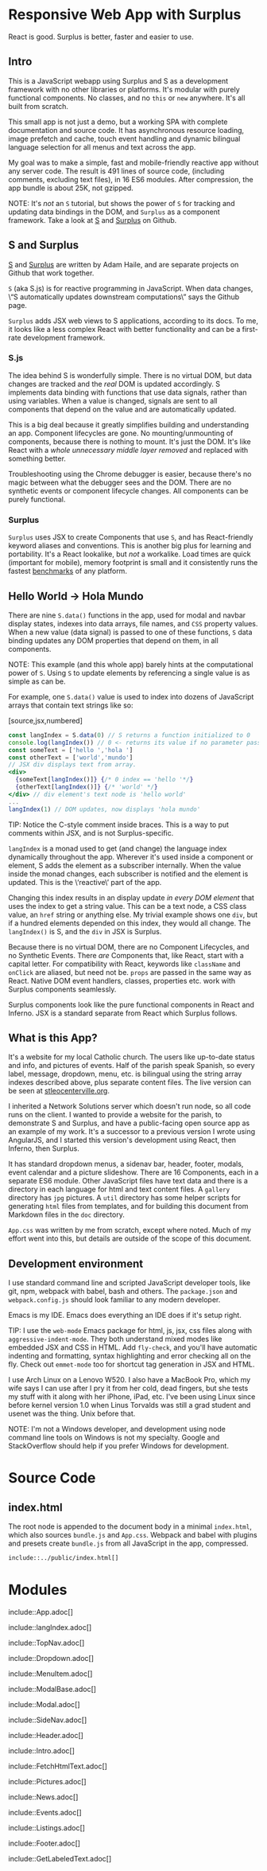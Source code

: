 
# Responsive Web App with Surplus
React is good. Surplus is better, faster and easier to use.

## Intro

This is a JavaScript webapp using Surplus and S as a development
framework with no other libraries or platforms. It's modular with
purely functional components. No classes, and no `this` or `new`
anywhere. It's all built from scratch.

This small app is not just a demo, but a working SPA with complete
documentation and source code. It has asynchronous resource loading,
image prefetch and cache, touch event handling and dynamic bilingual language
selection for all menus and text across the app.

My goal was to make a simple, fast and mobile-friendly reactive app
without any server code. The result is 491 lines of source code,
(including comments, excluding text files), in 16 ES6 modules. After
compression, the app bundle is about 25K, not gzipped.

NOTE: It's *not* an `S` tutorial, but shows the power of `S` for tracking
and updating data bindings in the DOM, and `Surplus` as a component
framework. Take a look at [S](https://github.com/adamhaile/S) and
[Surplus](https://github.com/adamhaile/surplus) on Github.

## S and Surplus

[S](https://github.com/adamhaile/S) and
[Surplus](https://github.com/adamhaile/surplus) are written by Adam
Haile, and are separate projects on Github that work together.

`S` (aka S.js) is for reactive programming in JavaScript. When data
changes, \“S automatically updates downstream computations\” says the
Github page.

`Surplus` adds JSX web views to S applications, according to its
docs. To me, it looks like a less complex React with better
functionality and can be a first-rate development framework.

### S.js

The idea behind S is wonderfully simple. There is no virtual DOM,
but data changes are tracked and the *real* DOM is updated
accordingly. S implements data binding with functions that use data
signals, rather than using variables. When a value is changed, signals
are sent to all components that depend on the value and are
automatically updated. 

This is a big deal because it greatly simplifies building and
understanding an app. Component lifecycles are gone. No
mounting/unmounting of components, because there is nothing to
mount. It's just the DOM. It's like React with a *whole unnecessary
middle layer removed* and replaced with something better.

Troubleshooting using the Chrome debugger is easier, because there's
no magic between what the debugger sees and the DOM. There are no
synthetic events or component lifecycle changes. All components can be
purely functional.

### Surplus

`Surplus` uses JSX to create Components that use `S`, and has
React-friendly keyword aliases and conventions. This is another big
plus for learning and portability. It's a React lookalike, but *not* a
workalike. Load times are quick (important for mobile), memory
footprint is small and it consistently runs the fastest
[benchmarks](https://github.com/krausest/js-framework-benchmark) of
any platform.

## Hello World -> Hola Mundo
There are nine `S.data()` functions in the app, used for modal and
navbar display states, indexes into data arrays, file names, and `CSS`
property values. When a new value (data signal) is passed to one of
these functions, `S` data binding updates any DOM properties that
depend on them, in all components.

NOTE: This example (and this whole app) barely hints at the
computational power of `S`. Using `S` to update elements by
referencing a single value is as simple as can be.

For example, one `S.data()` value is used to index into dozens of
JavaScript arrays that contain text strings like so:

[source,jsx,numbered]
```jsx
const langIndex = S.data(0) // S returns a function initialized to 0
console.log(langIndex()) // 0 <- returns its value if no parameter passed.
const someText = ['hello ','hola ']
const otherText = ['world','mundo']
// JSX div displays text from array.
<div>
  {someText[langIndex()]} {/* 0 index == 'hello '*/}
  {otherText[langIndex()]} {/* 'world' */}
</div> // div element's text node is 'hello world'
...
langIndex(1) // DOM updates, now displays 'hola mundo'
```

TIP: Notice the C-style comment inside braces. This is a way to
put comments within JSX, and is not Surplus-specific.

`langIndex` is a monad used to get (and change) the language index
dynamically throughout the app. Wherever it's used inside a component or
element, S adds the element as a subscriber internally. When the
value inside the monad changes, each subscriber is notified and the
element is updated. This is the \‘reactive\’ part of the app.

Changing this index results in an display update *in every DOM
element* that uses the index to get a string value. This can be a
text node, a CSS class value, an `href` string or anything else. My
trivial example shows one `div`, but if a hundred elements depended on
this index, they would all change. The `langIndex()` is S, and the
`div` in JSX is Surplus.

Because there is no virtual DOM, there are no Component Lifecycles,
and no Synthetic Events. There *are* Components that, like React,
start with a capital letter. For compatibility with React, keywords
like `className` and `onClick` are aliased, but need not be. `props`
are passed in the same way as React. Native DOM event handlers,
classes, properties etc. work with Surplus components seamlessly.

Surplus components look like the pure functional components in
React and Inferno. JSX is a standard separate from
React which Surplus follows.

## What is this App?
It's a website for my local Catholic church. The users like up-to-date
status and info, and pictures of events. Half of the parish speak
Spanish, so every label, message, dropdown, menu, etc. is bilingual
using the string array indexes described above, plus separate content
files. The live version can be seen at
[stleocenterville.org](http://stleocenterville.org).

I inherited a Network Solutions server which doesn't run node, so
all code runs on the client. I wanted to provide a website for the
parish, to demonstrate S and Surplus, and have a public-facing
open source app as an example of my work. It's a successor to a
previous version I wrote using AngularJS, and I started this
version's development using React, then Inferno, then Surplus.

It has standard dropdown menus, a sidenav bar,
header, footer, modals, event calendar and a picture
slideshow. There are 16 Components, each in a separate ES6
module. Other JavaScript files have text data and there is a directory
in each language for html and text content files. A `gallery` directory has
`jpg` pictures. A `util` directory has some helper scripts for
generating `html` files from templates, and for building this document
from Markdown files in the `doc` directory.

`App.css` was written by me from scratch, except where noted. Much of my
effort went into this, but details are outside of the scope of this
document.

## Development environment

I use standard command line and scripted JavaScript developer tools,
like git, npm, webpack with babel, bash and others. The
`package.json` and `webpack.config.js` should look familiar to any
modern developer.

Emacs is my IDE. Emacs does everything an IDE does if it's setup
right.

TIP: I use the `web-mode` Emacs package for html, js, jsx,
css files along with `aggressive-indent-mode`. They both understand mixed
modes like embedded JSX and CSS in HTML. Add `fly-check`, and you'll
have automatic indenting and formatting, syntax highlighting and error
checking all on the fly. Check out `emmet-mode` too for shortcut tag generation in
JSX and HTML.

I use Arch Linux on a Lenovo W520. I also have a MacBook Pro, which my
wife says I can use after I pry it from her cold, dead fingers, but
she tests my stuff with it along with her iPhone, iPad, etc. I've been using Linux
since before kernel version 1.0 when Linus Torvalds was still a grad
student and usenet was the thing. Unix before that.

NOTE: I'm not a Windows developer, and development using node
command line tools on Windows is not my specialty. Google and
StackOverflow should help if you prefer Windows
for development.

# Source Code

## index.html
The root node is appended to the document body in a minimal `index.html`,
which also sources `bundle.js` and `App.css`. Webpack and babel with plugins and
presets create `bundle.js` from all JavaScript in the app, compressed.

```html
include::../public/index.html[]
```

# Modules


include::App.adoc[]

include::langIndex.adoc[]

include::TopNav.adoc[]

include::Dropdown.adoc[]

include::MenuItem.adoc[]

include::ModalBase.adoc[]

include::Modal.adoc[]

include::SideNav.adoc[]

include::Header.adoc[]

include::Intro.adoc[]

include::FetchHtmlText.adoc[]

include::Pictures.adoc[]

include::News.adoc[]

include::Events.adoc[]

include::Listings.adoc[]

include::Footer.adoc[]

include::GetLabeledText.adoc[]

